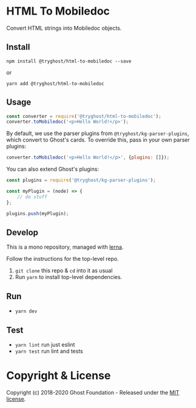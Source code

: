 # HTML To Mobiledoc

Convert HTML strings into Mobiledoc objects.

## Install

`npm install @tryghost/html-to-mobiledoc --save`

or

`yarn add @tryghost/html-to-mobiledoc`


## Usage

``` js
const converter = require('@tryghost/html-to-mobiledoc');
converter.toMobiledoc('<p>Hello World!</p>');
```

By default, we use the parser plugins from `@tryghost/kg-parser-plugins`, which convert to Ghost's cards.
To override this, pass in your own parser plugins:

``` js
converter.toMobiledoc('<p>Hello World!</p>', {plugins: []});
```

You can also extend Ghost's plugins:

``` js
const plugins = require('@tryghost/kg-parser-plugins');

const myPlugin = (node) => {
    // do stuff
};

plugins.push(myPlugin);
```


## Develop

This is a mono repository, managed with [lerna](https://lernajs.io/).

Follow the instructions for the top-level repo.
1. `git clone` this repo & `cd` into it as usual
2. Run `yarn` to install top-level dependencies.


## Run

- `yarn dev`


## Test

- `yarn lint` run just eslint
- `yarn test` run lint and tests




# Copyright & License

Copyright (c) 2018-2020 Ghost Foundation - Released under the [MIT license](LICENSE).
